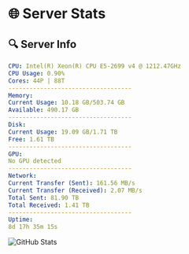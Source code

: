 # 🌐 Server Stats
## 🔍 Server Info
```yaml
CPU: Intel(R) Xeon(R) CPU E5-2699 v4 @ 1212.47GHz
CPU Usage: 0.90%
Cores: 44P | 88T
-----------------------------------
Memory:
Current Usage: 10.18 GB/503.74 GB
Available: 490.17 GB
-----------------------------------
Disk:
Current Usage: 19.09 GB/1.71 TB
Free: 1.61 TB
-----------------------------------
GPU:
No GPU detected
-----------------------------------
Network:
Current Transfer (Sent): 161.56 MB/s
Current Transfer (Received): 2.07 MB/s
Total Sent: 81.90 TB
Total Received: 1.41 TB
-----------------------------------
Uptime:
8d 17h 35m 15s
```
![GitHub Stats](https://img.shields.io/badge/Updated-2025-02-16_16:18:33-blue)